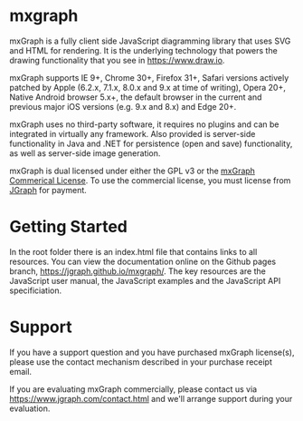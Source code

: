 mxgraph
=======

mxGraph is a fully client side JavaScript diagramming library that uses SVG and HTML for rendering. It is the underlying technology that powers the drawing functionality that you see in https://www.draw.io.

mxGraph supports IE 9+, Chrome 30+, Firefox 31+, Safari versions actively patched by Apple (6.2.x, 7.1.x, 8.0.x and 9.x at time of writing), Opera 20+, Native Android browser 5.x+, the default browser in the current and previous major iOS versions (e.g. 9.x and 8.x) and Edge 20+.

mxGraph uses no third-party software, it requires no plugins and can be integrated in virtually any framework. Also provided is server-side functionality in Java and .NET for persistence (open and save) functionality, as well as server-side image generation.

mxGraph is dual licensed under either the GPL v3 or the [mxGraph Commerical License](https://www.jgraph.com/Licenses/JGraph_Software_Licence.pdf). To use the commercial license, you must license from [JGraph](https://www.jgraph.com/purchase-mxgraph.html) for payment.

Getting Started
===============

In the root folder there is an index.html file that contains links to all resources. You can view the documentation online on the Github pages branch, https://jgraph.github.io/mxgraph/. The key resources are the JavaScript user manual, the JavaScript examples and the JavaScript API specificiation.

Support
=======

If you have a support question and you have purchased mxGraph license(s), please use the contact mechanism described in your purchase receipt email.

If you are evaluating mxGraph commercially, please contact us via https://www.jgraph.com/contact.html and we'll arrange support during your evaluation.
